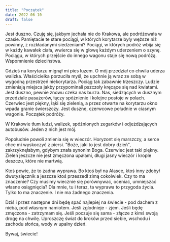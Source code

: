 ```yaml
---
title: "Początek"
date: 2022-06-10
draft: false
--- 
```



Jest duszno. Czuję się, jakbym jechała nie do Krakowa, ale podróżowała w czasie. Pamiętacie te stare pociągi, w których korytarze były węższe niż powinny, z rozkładanymi siedzeniami? Pociągi, w których podróż wbija się w każdy kawałek ciała, wwierca się w głowę każdym uderzeniem o szynę. Pociągu, w których przejście do innego wagonu staje się nową podróżą. Wspomnienie dzieciństwa.

Gdzieś na korytarzu mignął mi pies luzem. O mój przedział co chwila uderza walizka. Właścicielka porzuciła myśl, że upchnie ją wraz ze sobą w wygodną przestrzeń niekorytarza. Pociąg tak zabawnie trzeszczy. Ludzie zmieniają miejsca jakby przypominali pszczoły kręcące się nad kwiatami. Jest duszno, pewnie znowu czeka nas burza. Nas, siedzących w dusznym przedziale pasażerów, łączy spóźnienie i kolejne postoje w polach. Czerwiec jest piękny, łąki się zielenią, a przez otwarte na korytarzu okno wpada granie świerszczy. Jest duszne, czerwcowe południe w ciasnym wagonie. Początek podróży.

W Krakowie tłum ludzi, walizek, spóźnionych zegarków i odjeżdżających autobusów. Jeden z nich jest mój.

Popołudnie powoli zmienia się w wieczór. Horyzont się marszczy, a serce chce mi wyskoczyć z piersi. "Boże, jaki to jest dobry dzień", zakrzyknęłabym, gdybym znała synonim Boga. Czerwiec jest taki piękny. Zieleń jeszcze nie jest zmęczona upałami, długi jasny wieczór i krople deszczu, które nie martwią.

Ktoś powie, że to żadna wyprawa. Bo ktoś był na Alasce, ktoś inny zdobył dwutysięcznik a jeszcze ktoś przeszedł zimą cokolwiek. Czy to ma znaczenie? Czy musimy wiecznie się porównywać, oceniać, umniejszać własne osiągnięcia? Dla mnie, tu i teraz, ta wyprawa to przygoda życia. Tylko to ma znaczenie. I nie ma żadnego znaczenia.

Dziś i przez następne dni będę spać najlepiej na świecie - pod dachem z nieba, pod własnym namiotem. Jeśli zglodnieje - zjem. Jeśli będę zmęczona - zatrzymam się. Jeśli poczuje się sama - złącze z kimś swoją drogę na chwilę. Uproszczę świat do kroków przed siebie, wschodu i zachodu słońca, wody w upalny dzień.

Bywaj, świecie! 
